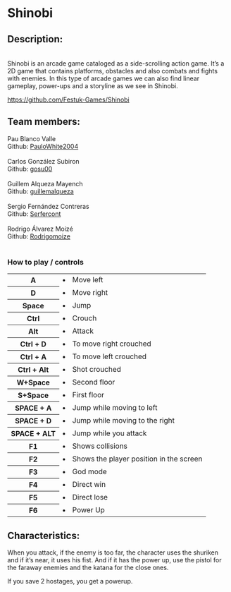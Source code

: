 # Shinobi
<h2>Description:</h2> 

<br>Shinobi is an arcade game cataloged as a side-scrolling action game. It’s a 2D game that contains platforms, obstacles and also combats and fights with enemies. In this type of arcade games we can also find linear gameplay, power-ups and a storyline as we see in Shinobi.</br>

https://github.com/Festuk-Games/Shinobi

<h2>Team members:</h2>
<tr>
        <td>
            Pau Blanco Valle
            <br>Github: <a href="https://github.com/PauloWhite2004">PauloWhite2004</a></br>
            <br></div>
        </td>
        <td>
            Carlos González Subiron
            <br>Github: <a href="https://github.com/gosu00">gosu00</a></br>
            <br></div>
        </td>
        <td>
            Guillem Alqueza Mayench
            <br>Github: <a href="https://github.com/guillemalqueza">guillemalqueza</a></br>
            <br></div>
        </td>
        <td>
            Sergio Fernández Contreras
            <br>Github: <a href="https://github.com/Serfercont">Serfercont</a></br>
            <br></div>
        </td>
        <td>
            Rodrigo Álvarez Moizé
            <br>Github: <a href="https://github.com/Rodrigomoize">Rodrigomoize</a></br>
            <br></div>
        </td>
        
<h3>How to play / controls</h3>
<table>
    <tr>
        <th>A </th>
        <td>
            <li>Move left</li>
        </td>
    </tr>
    <tr>
        <th>D</th>
        <td>
            <li> Move right</li>
        </td>
    </tr>
    <tr>
        <th>Space</th>
        <td>
            <li>Jump</li>
        </td>
    </tr>
    <tr>
        <th>Ctrl</th>
        <td>
            <li>Crouch</li>
        </td>
    </tr>
    <tr>
        <th>Alt</th>
        <td>
             <li>Attack</li>
        </td>
    </tr>
    <tr>
        <th>Ctrl + D</th>
        <td>       
            <li>To move right crouched</li>
        </td>
    </tr>
    <tr>
        <th>Ctrl + A</th>
        <td>       
            <li>To move left crouched</li>
        </td>
    </tr>
    <tr>
        <th>Ctrl + Alt</th>
        <td>       
            <li>Shot crouched</li>
        </td>
    </tr>
    <tr>
        <th>W+Space</th>
        <td>       
            <li>Second floor</li>
        </td>
    </tr>
    <tr>
        <th>S+Space</th>
        <td>       
            <li>First floor</li>
        </td>
    </tr>
    <tr>
        <th>SPACE + A </th>
        <td>       
            <li>Jump while moving to left</li>
        </td>
    </tr>
    <tr>
        <th>SPACE + D</th>
        <td>       
            <li>Jump while moving to the right</li>
        </td>
    </tr>
    <tr>
        <th>SPACE + ALT</th>
        <td>       
            <li>Jump while you attack</li>
        </td>
    </tr>
    <tr>
        <th>F1</th>
        <td>       
            <li>Shows collisions</li>
        </td>
    </tr>
    <tr>
        <th>F2</th>
        <td>       
            <li>Shows the player position in the screen</li>
        </td>
    </tr>
    <tr>
        <th>F3</th>
        <td>       
            <li>God mode</li>
        </td>
    </tr>
    <tr>
        <th>F4</th>
        <td>       
            <li>Direct win</li>
        </td>
    </tr>
    <tr>
        <th>F5</th>
        <td>       
            <li>Direct lose</li>
        </td>
    </tr>
        <tr>
        <th>F6</th>
        <td>       
            <li>Power Up</li>
        </td>
    </tr>
</table>

<h2>Characteristics:</h2>
When you attack, if the enemy is too far, the character uses the shuriken and if it’s near, it uses his fist.
And if it has the power up, use the pistol for the faraway enemies and the katana for the close ones.

If you save 2 hostages, you get a powerup.
